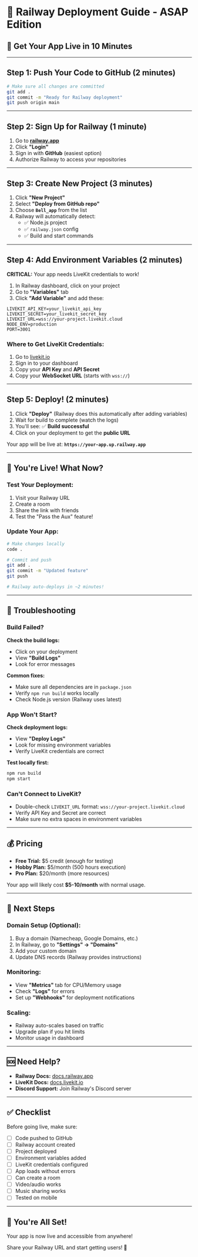 # 🚂 Railway Deployment Guide - ASAP Edition

## 🚀 Get Your App Live in 10 Minutes

---

## Step 1: Push Your Code to GitHub (2 minutes)

```bash
# Make sure all changes are committed
git add .
git commit -m "Ready for Railway deployment"
git push origin main
```

---

## Step 2: Sign Up for Railway (1 minute)

1. Go to **[railway.app](https://railway.app)**
2. Click **"Login"**
3. Sign in with **GitHub** (easiest option)
4. Authorize Railway to access your repositories

---

## Step 3: Create New Project (3 minutes)

1. Click **"New Project"**
2. Select **"Deploy from GitHub repo"**
3. Choose **`Bell_app`** from the list
4. Railway will automatically detect:
   - ✅ Node.js project
   - ✅ `railway.json` config
   - ✅ Build and start commands

---

## Step 4: Add Environment Variables (2 minutes)

**CRITICAL:** Your app needs LiveKit credentials to work!

1. In Railway dashboard, click on your project
2. Go to **"Variables"** tab
3. Click **"Add Variable"** and add these:

```
LIVEKIT_API_KEY=your_livekit_api_key
LIVEKIT_SECRET=your_livekit_secret_key
LIVEKIT_URL=wss://your-project.livekit.cloud
NODE_ENV=production
PORT=3001
```

### Where to Get LiveKit Credentials:

1. Go to [livekit.io](https://livekit.io)
2. Sign in to your dashboard
3. Copy your **API Key** and **API Secret**
4. Copy your **WebSocket URL** (starts with `wss://`)

---

## Step 5: Deploy! (2 minutes)

1. Click **"Deploy"** (Railway does this automatically after adding variables)
2. Wait for build to complete (watch the logs)
3. You'll see: ✅ **Build successful**
4. Click on your deployment to get the **public URL**

Your app will be live at: **`https://your-app.up.railway.app`**

---

## 🎉 You're Live! What Now?

### Test Your Deployment:

1. Visit your Railway URL
2. Create a room
3. Share the link with friends
4. Test the "Pass the Aux" feature!

### Update Your App:

```bash
# Make changes locally
code .

# Commit and push
git add .
git commit -m "Updated feature"
git push

# Railway auto-deploys in ~2 minutes!
```

---

## 🔧 Troubleshooting

### Build Failed?

**Check the build logs:**
- Click on your deployment
- View **"Build Logs"**
- Look for error messages

**Common fixes:**
- Make sure all dependencies are in `package.json`
- Verify `npm run build` works locally
- Check Node.js version (Railway uses latest)

### App Won't Start?

**Check deployment logs:**
- View **"Deploy Logs"**
- Look for missing environment variables
- Verify LiveKit credentials are correct

**Test locally first:**
```bash
npm run build
npm start
```

### Can't Connect to LiveKit?

- Double-check `LIVEKIT_URL` format: `wss://your-project.livekit.cloud`
- Verify API Key and Secret are correct
- Make sure no extra spaces in environment variables

---

## 💰 Pricing

- **Free Trial:** $5 credit (enough for testing)
- **Hobby Plan:** $5/month (500 hours execution)
- **Pro Plan:** $20/month (more resources)

Your app will likely cost **$5-10/month** with normal usage.

---

## 🎯 Next Steps

### Domain Setup (Optional):
1. Buy a domain (Namecheap, Google Domains, etc.)
2. In Railway, go to **"Settings" → "Domains"**
3. Add your custom domain
4. Update DNS records (Railway provides instructions)

### Monitoring:
- View **"Metrics"** tab for CPU/Memory usage
- Check **"Logs"** for errors
- Set up **"Webhooks"** for deployment notifications

### Scaling:
- Railway auto-scales based on traffic
- Upgrade plan if you hit limits
- Monitor usage in dashboard

---

## 🆘 Need Help?

- **Railway Docs:** [docs.railway.app](https://docs.railway.app)
- **LiveKit Docs:** [docs.livekit.io](https://docs.livekit.io)
- **Discord Support:** Join Railway's Discord server

---

## ✅ Checklist

Before going live, make sure:

- [ ] Code pushed to GitHub
- [ ] Railway account created
- [ ] Project deployed
- [ ] Environment variables added
- [ ] LiveKit credentials configured
- [ ] App loads without errors
- [ ] Can create a room
- [ ] Video/audio works
- [ ] Music sharing works
- [ ] Tested on mobile

---

## 🚀 You're All Set!

Your app is now live and accessible from anywhere!

Share your Railway URL and start getting users! 🎉
